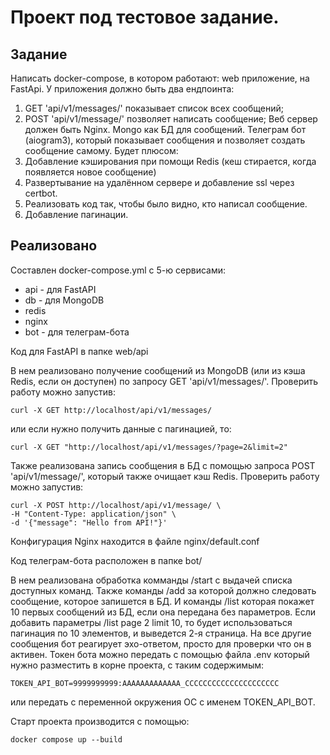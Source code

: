 # Проект под тестовое задание.

## Задание
Написать docker-compose, в котором работают:
web приложение, на FastApi. У приложения должно быть два ендпоинта:
1) GET 'api/v1/messages/' показывает список всех сообщений;
2) POST 'api/v1/message/' позволяет написать сообщение;
Веб сервер должен быть Nginx.
Mongo как БД для сообщений.
Телеграм бот (aiogram3), который показывает сообщения и позволяет создать сообщение самому.
Будет плюсом:
1) Добавление кэширования при помощи Redis (кеш стирается, когда появляется новое сообщение)
2) Развертывание на удалённом сервере и добавление ssl через certbot.
3) Реализовать код так, чтобы было видно, кто написал сообщение.
4) Добавление пагинации.

## Реализовано
Составлен docker-compose.yml с 5-ю сервисами:
- api - для FastAPI
- db - для MongoDB
- redis
- nginx
- bot - для телеграм-бота

Код для FastAPI в папке web/api

В нем реализовано получение сообщений из MongoDB (или из кэша Redis, если он доступен) по запросу GET 'api/v1/messages/'. Проверить работу можно запустив:
```
curl -X GET http://localhost/api/v1/messages/
```
или если нужно получить данные с пагинацией, то:
```
curl -X GET "http://localhost/api/v1/messages/?page=2&limit=2"
```
Также реализована запись сообщения в БД с помощью запроса POST 'api/v1/message/', который также очищает кэш Redis. Проверить работу можно запустив:
```
curl -X POST http://localhost/api/v1/message/ \
-H "Content-Type: application/json" \
-d '{"message": "Hello from API!"}'
```

Конфигурация Nginx находится в файле nginx/default.conf

Код телеграм-бота расположен в папке bot/

В нем реализована обработка комманды /start с выдачей списка доступных команд. Также команды /add за которой должно следовать сообщение, которое запишется в БД. И команды /list которая покажет 10 первых сообщений из БД, если она передана без параметров. Если добавить параметры /list page 2 limit 10, то будет использоваться пагинация по 10 элементов, и выведется 2-я страница. На все другие сообщения бот реагирует эхо-ответом, просто для проверки что он в активен. Токен бота можно передать с помощью файла .env который нужно разместить в корне проекта, с таким содержимым:
```
TOKEN_API_BOT=9999999999:AAAAAAAAAAAAA_CCCCCCCCCCCCCCCCCCCCC  
```
или передать с переменной окружения ОС с именем TOKEN_API_BOT.

Старт проекта производится с помощью:
```
docker compose up --build
```